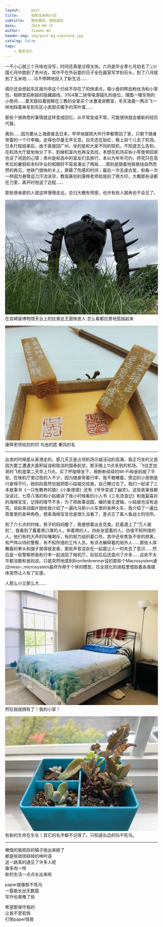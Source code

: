 ```yaml
---
layout:     post
title:      初到玉米地小记
subtitle:   那些离别，那些遇见
date:       2019-09-15
author:     Jiawen Wu
header-img: img/post-bg-capstone.jpg
catalog: false
tags:
    - 雪泥鸿爪
---
```

<script type="text/javascript">
// 禁止右键菜单
document.oncontextmenu = function(){ return false; };
// 禁止文字选择
document.onselectstart = function(){ return false; };
// 禁止复制
document.oncopy = function(){ return false; };
// 禁止剪切
document.oncut = function(){ return false; };
// 禁止粘贴
document.onpaste = function(){ return false; };
</script>

一不小心就三个月啥也没写，时间还真是过得太快。六月底毕业季七月初去了🇯🇵国七月中跑到了贵州去，其中不在外玩耍的日子全在画室写字刻石头，到了八月就到了玉米地......马不停蹄地投入了新生活......

偶尔还会想起东区报刊亭这个已经不存在了的快递点，南小食的鸭血粉丝汤和小笼包，相辉堂前刷锻的隐藏路线，3104第二排带电源插孔的座位，理图一楼东侧的小房间......夏天趿拉着拖鞋在三教的全家买个冰激凌进教室，冬天凌晨一两点飞一样地踩着单车到东区小卖部买暖手的茶叶蛋......

那些个很熟悉的事情就这样变成回忆，从平常变成不常，可能很快就会被新的经历代替。

离别......因为要从上海直接去日本，早早地就把大件行李都寄回了家，只剩下随身带着的一个行李箱。走得也尽量无声无息，白天还在抬杠，晚上自个儿去了机场。日本行程结束后，由于直接回广州，坐的是和大家不同的班机，不知道怎么告别，在机场大厅就匆匆分了手，到候机室内也再没去找，本想在机场买些小零食带回家也没了闲逛的心情；贵州是和高中的室友们去旅行，本以为年年可约，终究只在高考后的暑假和本科毕业的假期好不容易凑出了两局......离别是随着地铁换线自然而然的再见，地铁门很快的关上，屏蔽了伤感的时间；最后一次去虔古堂，和每一次一样因为悬臂运刀汗流浃背，教我篆刻的康辉老师给我刻了两方印，大概那些话都在刀里，离开时他送了远程......

那些很亲密的人就这样慢慢走远，总归大概有预感，也许有些人就再也不会见了。

![](https://raw.githubusercontent.com/BrokenCrayons/ImageBase/master/Images/IMG_1615.JPG)
在宫崎骏博物馆天台上的拉普达王国铁皮人 怎么看都应景地孤独起来

![](https://raw.githubusercontent.com/BrokenCrayons/ImageBase/master/Images/IMG_2416.JPG)
康辉老师给刻的印 鸟虫的姓 秦风的名

---

出发的时候是从香港走的，那几天正是占领机场示威活动的高潮，我正巧坐的又是因为罢工遭遇大面积延误和取消的国泰航空。那天晚上11点多到的机场，飞往芝加哥的飞机是第二天早上11点。买了杯咖啡坐下，用断断续续的Wi-Fi和爸妈报了平安。在候机厅里过夜的人不少，因为随身带着行李，我不敢睡着。旁边的小孩倒是兴奋得不行，她妈妈竟然也就把那小姑娘交给我，自己睡过去了。我们一起读了三本故事书《一只有教养的狼》《小象德德》还有《爷爷变成了幽灵》。这些故事我都没读过，七零八落的和小姑娘讲了我小时候看的小人书《三毛流浪记》和我最喜欢的海绵宝宝，记得的情节不多，为了把故事说圆，编的毫无逻辑，小姑娘也没有追究。说起来动画片她给我介绍了一遍托马斯小火车里的各种火车，我介绍了一遍比奇堡里的各种角色，想来海绵宝宝也是很久没看了，差点忘了美人鱼战士的住所。

到了六七点的时候，孩子的妈妈醒了，我便想着出去觅食。赶着遇上了“万人接机”，我看到了戴着黑口罩的人，举着牌的人，四处张望着的人，彷徨不知所措的人，他们有的大声的叫嚷喝斥，有的努力组织着口号。其中还有焦急不安的旅客，有严阵以待的警察，有不知所措的工作人员，有评点解释着的局外人......那些人挥舞着的拳头和旗子晃得我发昏，那些声音混杂在一起震让人一时失去了意识......然后是一些警察把我和行李一起送回了候机厅，前前后后还盘问了许多......这些不太平都没敢和爸妈说。只是突然地感到Bronfenbrenner说的那些个Macrosystem通过meso-,microsystem最终作用于个体的模型，在全球化的进程里借助着各类媒体突然让人有了实感。

人那么小又那么大......

![](https://raw.githubusercontent.com/BrokenCrayons/ImageBase/master/Images/IMG_2528.jpg)
然后我就拥有了！我的小家！

![](https://raw.githubusercontent.com/BrokenCrayons/ImageBase/master/Images/IMG_2497.JPG)
有新的生命在生长！其它的名字都不记得了，只知道右边的叫不死鸟。

---

懒惰的我把存的稿子拖出来砸了  
都是些琐琐碎碎的呻吟语  
这一路真的遇见了许多人呢  
像多肉一样  
新的生活一点点长出来啦  

paper就像那不死鸟  
一篇能长出无数篇  
写作也艰难了些  

希望那保守我的  
让我不至软弱  
打倒paper怪兽


